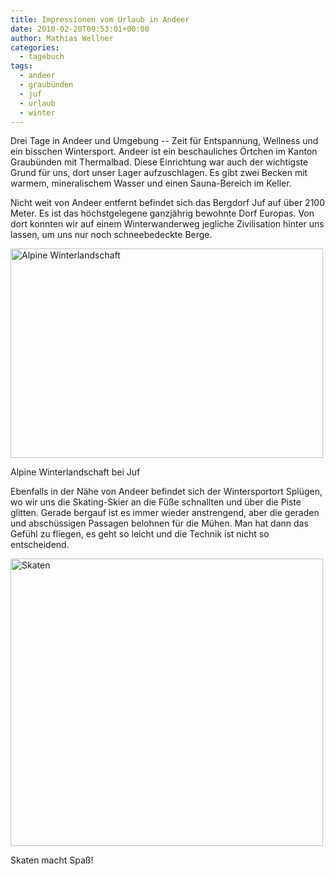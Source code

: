 ```yaml
---
title: Impressionen vom Urlaub in Andeer
date: 2010-02-20T09:53:01+00:00
author: Mathias Wellner
categories:
  - tagebuch
tags:
  - andeer
  - graubünden
  - juf
  - urlaub
  - winter
---
```

Drei Tage in Andeer und Umgebung -- Zeit für Entspannung, Wellness und ein bisschen Wintersport. Andeer ist ein beschauliches Örtchen im Kanton Graubünden mit Thermalbad. Diese Einrichtung war auch der wichtigste Grund für uns, dort unser Lager aufzuschlagen. Es gibt zwei Becken mit warmem, mineralischem Wasser und einen Sauna-Bereich im Keller. 

Nicht weit von Andeer entfernt befindet sich das Bergdorf Juf auf über 2100 Meter. Es ist das höchstgelegene ganzjährig bewohnte Dorf Europas. Von dort konnten wir auf einem Winterwanderweg jegliche Zivilisation hinter uns lassen, um uns nur noch schneebedeckte Berge. 

<div style="width: 510px" class="wp-caption aligncenter">
  <a href="http://www.flickr.com/photos/mwellner/4371379966/" title="Alpine Winterlandschaft by wellnair, on Flickr"><img src="http://farm5.static.flickr.com/4045/4371379966_54fcea3cd8.jpg" width="500" height="335" alt="Alpine Winterlandschaft" /></a>
  
  <p class="wp-caption-text">
    Alpine Winterlandschaft bei Juf<br />
  </p>
</div>

Ebenfalls in der Nähe von Andeer befindet sich der Wintersportort Splügen, wo wir uns die Skating-Skier an die Füße schnallten und über die Piste glitten. Gerade bergauf ist es immer wieder anstrengend, aber die geraden und abschüssigen Passagen belohnen für die Mühen. Man hat dann das Gefühl zu fliegen, es geht so leicht und die Technik ist nicht so entscheidend. 

<div style="width: 510px" class="wp-caption aligncenter">
  <a href="http://www.flickr.com/photos/mwellner/4371379420/" title="Skaten by wellnair, on Flickr"><img src="http://farm3.static.flickr.com/2709/4371379420_1be6d817f9.jpg" width="500" height="460" alt="Skaten" /></a>
  
  <p class="wp-caption-text">
    Skaten macht Spaß!<br />
  </p>
</div>